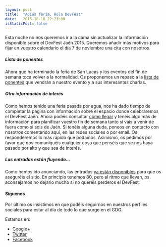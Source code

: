 ```yaml
---
layout: post
title:  "Adiós feria, Hola DevFest"
date:   2015-10-18 22:23:00
isStaticPost: false
---
```

Esta noche no nos queremos ir a la cama sin actualizar la información disponible sobre el DevFest Jaén 2015. Queremos añadir más motivos para fijar en vuestro calendario el día 7 de noviembre una cita con nosotros.

##### Lista de ponentes
Ahora que ha terminado la feria de San Lucas y los eventos del fin de semana toca volver a la normalidad. Os proponemos un repaso a la [lista de ponentes](http://gdgjaen.xyz/speakers/) que vendrán a nuestro evento y a sus interesantes charlas.

##### Otra información de interés
Como hemos tenido una feria pasada por agua, nos ha dado tiempo de completar la página con información sobre el espacio donde celebraremos el DevFest Jaén. Ahora podéis consultar [cómo llegar](http://gdgjaen.xyz/logistics/) y tenéis algo más de información para planificar vuestro fin de semana tanto si vais a venir de fuera como si sois de Jaén. Si tenéis alguna duda, poneos en contacto con nosotros comentando aquí, en las redes sociales o por email. Os responderemos lo más rápido que podamos.
Asímismo, os pedimos por favor que nos comuniquéis cualquier cosa que penséis que se nos haya pasado por alto y que sea de interés. 

##### Las entradas están fluyendo...
Como hemos ido anunciando, las entradas [ya están disponibles](https://www.eventbrite.es/e/entradas-devfest-jaen-2015-19077358894) para que os aseguréis el sitio. En principio tenemos 80, pero al ritmo que llevan, os aconsejamos no dejarlo mucho si no queréis perderos el DevFest.


#### Síguenos
Por último os insistimos en que podéis seguirnos en nuestros perfiles sociales para estar al día de todo lo que surge en el GDG.

Estamos en:  


* [Google+](https://goo.gl/P6enqz)
* [Twitter](https://goo.gl/RFv24j)
* [Facebook](https://goo.gl/7dXQYJ)
